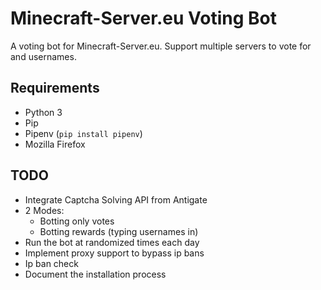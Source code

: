 # Minecraft-Server.eu Voting Bot

A voting bot for Minecraft-Server.eu. Support multiple servers to vote for and usernames.

## Requirements

- Python 3
- Pip
- Pipenv (`pip install pipenv`)
- Mozilla Firefox

## TODO

- Integrate Captcha Solving API from Antigate
- 2 Modes:
  - Botting only votes
  - Botting rewards (typing usernames in)
- Run the bot at randomized times each day
- Implement proxy support to bypass ip bans
- Ip ban check
- Document the installation process
